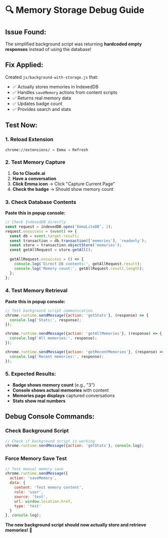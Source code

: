 # 🔍 Memory Storage Debug Guide

## Issue Found:
The simplified background script was returning **hardcoded empty responses** instead of using the database!

## Fix Applied:
Created `js/background-with-storage.js` that:
- ✅ Actually stores memories in IndexedDB
- ✅ Handles `saveMemory` actions from content scripts
- ✅ Returns real memory data
- ✅ Updates badge count
- ✅ Provides search and stats

## Test Now:

### 1. Reload Extension
```
chrome://extensions/ → Emma → Refresh
```

### 2. Test Memory Capture
1. **Go to Claude.ai**
2. **Have a conversation**
3. **Click Emma icon** → Click "Capture Current Page"
4. **Check the badge** → Should show memory count

### 3. Check Database Contents
**Paste this in popup console:**
```javascript
// Check IndexedDB directly
const request = indexedDB.open('EmmaLiteDB', 1);
request.onsuccess = (event) => {
  const db = event.target.result;
  const transaction = db.transaction(['memories'], 'readonly');
  const store = transaction.objectStore('memories');
  const getAllRequest = store.getAll();
  
  getAllRequest.onsuccess = () => {
    console.log('Direct DB contents:', getAllRequest.result);
    console.log('Memory count:', getAllRequest.result.length);
  };
};
```

### 4. Test Memory Retrieval
**Paste this in popup console:**
```javascript
// Test background script communication
chrome.runtime.sendMessage({action: 'getStats'}, (response) => {
  console.log('Stats:', response);
});

chrome.runtime.sendMessage({action: 'getAllMemories'}, (response) => {
  console.log('All memories:', response);
});

chrome.runtime.sendMessage({action: 'getRecentMemories'}, (response) => {
  console.log('Recent memories:', response);
});
```

### 5. Expected Results:
- **Badge shows memory count** (e.g., "3")
- **Console shows actual memories** with content
- **Memories page displays** captured conversations
- **Stats show real numbers**

## Debug Console Commands:

### Check Background Script
```javascript
// Check if background script is working
chrome.runtime.sendMessage({action: 'getStats'}, console.log);
```

### Force Memory Save Test
```javascript
// Test manual memory save
chrome.runtime.sendMessage({
  action: 'saveMemory',
  data: {
    content: 'Test memory content',
    role: 'user',
    source: 'test',
    url: window.location.href,
    type: 'test'
  }
}, console.log);
```

**The new background script should now actually store and retrieve memories!** 🎯
